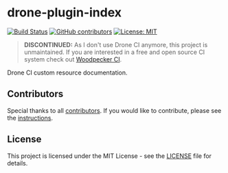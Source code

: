 # drone-plugin-index

[![Build Status](https://img.shields.io/drone/build/thegeeklab/drone-plugin-index?logo=drone&server=https%3A%2F%2Fdrone.thegeeklab.de)](https://drone.thegeeklab.de/thegeeklab/drone-plugin-index)
[![GitHub contributors](https://img.shields.io/github/contributors/thegeeklab/drone-plugin-index)](https://github.com/thegeeklab/drone-plugin-index/graphs/contributors)
[![License: MIT](https://img.shields.io/github/license/thegeeklab/drone-plugin-index)](https://github.com/thegeeklab/drone-plugin-index/blob/main/LICENSE)

> **DISCONTINUED:** As I don't use Drone CI anymore, this project is unmaintained. If you are interested in a free and open source CI system check out [Woodpecker CI](https://woodpecker-ci.org/).

Drone CI custom resource documentation.

## Contributors

Special thanks to all [contributors](https://github.com/thegeeklab/drone-plugin-index/graphs/contributors). If you would like to contribute, please see the [instructions](https://github.com/thegeeklab/drone-plugin-index/blob/main/CONTRIBUTING.md).

## License

This project is licensed under the MIT License - see the [LICENSE](https://github.com/thegeeklab/drone-plugin-index/blob/main/LICENSE) file for details.
